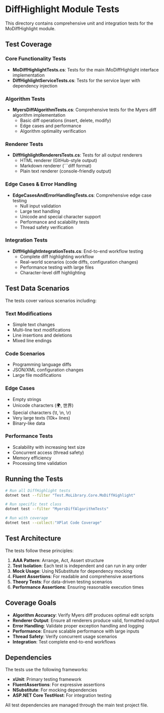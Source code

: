 # DiffHighlight Module Tests

This directory contains comprehensive unit and integration tests for the MoDiffHighlight module.

## Test Coverage

### Core Functionality Tests
- **MoDiffHighlightTests.cs**: Tests for the main IMoDiffHighlight interface implementation
- **DiffHighlightServiceTests.cs**: Tests for the service layer with dependency injection

### Algorithm Tests
- **MyersDiffAlgorithmTests.cs**: Comprehensive tests for the Myers diff algorithm implementation
  - Basic diff operations (insert, delete, modify)
  - Edge cases and performance
  - Algorithm optimality verification

### Renderer Tests
- **DiffHighlightRenderersTests.cs**: Tests for all output renderers
  - HTML renderer (GitHub-style output)
  - Markdown renderer (```diff format)
  - Plain text renderer (console-friendly output)

### Edge Cases & Error Handling
- **EdgeCasesAndErrorHandlingTests.cs**: Comprehensive edge case testing
  - Null input validation
  - Large text handling
  - Unicode and special character support
  - Performance and scalability tests
  - Thread safety verification

### Integration Tests
- **DiffHighlightIntegrationTests.cs**: End-to-end workflow testing
  - Complete diff highlighting workflow
  - Real-world scenarios (code diffs, configuration changes)
  - Performance testing with large files
  - Character-level diff highlighting

## Test Data Scenarios

The tests cover various scenarios including:

### Text Modifications
- Simple text changes
- Multi-line text modifications
- Line insertions and deletions
- Mixed line endings

### Code Scenarios
- Programming language diffs
- JSON/XML configuration changes
- Large file modifications

### Edge Cases
- Empty strings
- Unicode characters (🌍, 世界)
- Special characters (\t, \n, \r)
- Very large texts (10k+ lines)
- Binary-like data

### Performance Tests
- Scalability with increasing text size
- Concurrent access (thread safety)
- Memory efficiency
- Processing time validation

## Running the Tests

```bash
# Run all DiffHighlight tests
dotnet test --filter "Test.MoLibrary.Core.MoDiffHighlight"

# Run specific test class
dotnet test --filter "MyersDiffAlgorithmTests"

# Run with coverage
dotnet test --collect:"XPlat Code Coverage"
```

## Test Architecture

The tests follow these principles:

1. **AAA Pattern**: Arrange, Act, Assert structure
2. **Test Isolation**: Each test is independent and can run in any order
3. **Mock Usage**: Using NSubstitute for dependency mocking
4. **Fluent Assertions**: For readable and comprehensive assertions
5. **Theory Tests**: For data-driven testing scenarios
6. **Performance Assertions**: Ensuring reasonable execution times

## Coverage Goals

- **Algorithm Accuracy**: Verify Myers diff produces optimal edit scripts
- **Renderer Output**: Ensure all renderers produce valid, formatted output
- **Error Handling**: Validate proper exception handling and logging
- **Performance**: Ensure scalable performance with large inputs
- **Thread Safety**: Verify concurrent usage scenarios
- **Integration**: Test complete end-to-end workflows

## Dependencies

The tests use the following frameworks:
- **xUnit**: Primary testing framework
- **FluentAssertions**: For expressive assertions
- **NSubstitute**: For mocking dependencies
- **ASP.NET Core TestHost**: For integration testing

All test dependencies are managed through the main test project file.